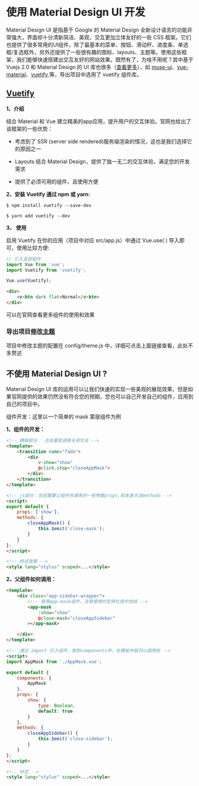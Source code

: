 # 使用 Material Design UI 开发

Material Design UI 是指基于 Google 的 Material Design 全新设计语言的功能非常强大，界面却十分清新简洁、美观，交互更加立体友好的一些 CSS 框架。它们也提供了很多常用的UI组件，除了最基本的菜单、按钮、滑动杆、进度条、单选框/复选框外，另外还提供了一些很有趣的图标、layouts、主题等。使用这些框架，我们能够快速搭建出交互友好的网站效果。既然有了，为啥不用呢？其中基于 Vuejs 2.0 和 Material Design 的 UI 库也很多（[查看更多](https://www.awesomes.cn/subject/vue#Dom-框架)），如 [muse-ui](http://www.muse-ui.org/#/index)、[vue-material](http://vuematerial.com/#/)、[vuetify ](https://vuetifyjs.com/) 等，导出项目中选用了 vuetify 组件库。


## [ Vuetify ](https://vuetifyjs.com)

**1、介绍**

结合 Material 和 Vue 建立精美的app应用，提升用户的交互体验。官网也给出了该框架的一些优势：

* 考虑到了 SSR (server side rendered)服务端渲染的情况，这也是我们选择它的原因之一

* Layouts 结合 Material Design，提供了独一无二的交互体验，满足您的开发需求

* 提供了必须可用的组件，且使用方便


**2、安装 Vuetify 通过 npm 或 yarn:**

```npm
$ npm install vuetify --save-dev

$ yarn add vuetify --dev
```


**3、 使用**

启用 Vuetify 在你的应用（项目中对应 src/app.js）中通过 Vue.use( ) 导入即可，使用比较方便:


```js
// 引入全部组件
import Vue from 'vue';
import Vuetify from 'vuetify';

Vue.use(Vuetify);
```

```html
<div>
    <v-btn dark flat>Normal</v-btn>
</div>
```

可以在官网查看更多组件的使用和效果

### 导出项目[修改主题](./03-how-to-change-theme.md)
项目中修改主题的配置在 config/theme.js 中，详细可点击上面链接查看，此处不多赘述



## 不使用 Material Design UI ?

Material Design UI 库的运用可以让我们快速的实现一些美观的展现效果，但是如果官网提供的效果仍然没有符合您的预期，您也可以自己开发自己的组件，应用到自己的项目中。


组件开发：这里以一个简单的 mask 蒙层组件为例


**1、组件的开发：**

```html
<!-- 模板部分： 点击蒙层调用关闭方法 -->
<template>
    <transition name="fade">
        <div
            v-show="show"
            @click.stop="closeAppMask">
        </div>
    </transition>
</template>

<!-- js部分：包括需要父组件传递来的一些参数props,和本身方法methods -->
<script>
export default {
    props: ['show'],
    methods: {
        closeAppMask() {
            this.$emit('close-mask');
        }
    }
};
</script>

<!-- 样式效果 -->
<style lang="stylus" scoped>...</style>
```

**2、父组件如何调用：**


```html
<template>
    <div class="app-sidebar-wrapper">
        <!-- 使用app-mask组件，注意使用时驼转化成中划线 -->
        <app-mask
            :show="show"
            @close-mask="closeAppSidebar"
        ></app-mask>

    </div>
</template>

<!-- 通过 import 引入组件，放到components中，在模板中就可以调用啦 -->
<script>
import AppMask from './AppMask.vue';

export default {
    components: {
        AppMask
    },
    props: {
        show: {
            type: Boolean,
            default: true
        }
    },
    methods: {
        closeAppSidebar() {
            this.$emit('close-sidebar');
        }
    }
};
</script>

<!-- 样式 -->
<style lang="stylus" scoped>...</style>
```
